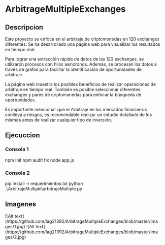 <h1>ArbitrageMultipleExchanges</h1>

<h2>Descripcion</h2>
Este proyecto se enfoca en el arbitraje de criptomonedas en 120 exchanges diferentes. Se ha desarrollado una página web para visualizar los resultados en tiempo real.

Para lograr una extracción rápida de datos de las 120 exchanges, se utilizaron procesos con hilos asíncronos. Además, se procesan los datos a través de gráfos para facilitar la identificación de oportunidades de arbitraje.

La página web muestra los posibles beneficios de realizar operaciones de arbitraje en tiempo real. También es posible seleccionar diferentes exchanges y pares de criptomonedas para enfocar la búsqueda de oportunidades.

Es importante mencionar que el Arbitraje en los mercados financieros conlleva a riesgos, es recomendable realizar un estudio detallado de los mismos antes de realizar cualquier tipo de inversión.
<h2>Ejecuccion</h2>
<h3>Consola 1</h3>
npm init
npm audit fix
node app.js
<h3>Consola 2</h3>
pip install -r requerimientos.txt
python .\ArbitrajeMultiple\arbitrajeMultiple.py 
<h2>Imagenes</h2>
![Alt text](https://github.com/lag21392/ArbitrageMultipleExchanges/blob/master/images/1.jpg)
![Alt text](https://github.com/lag21392/ArbitrageMultipleExchanges/blob/master/images/2.jpg)